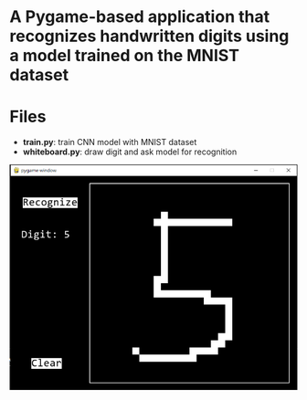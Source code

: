 # A Pygame-based application that recognizes handwritten digits using a model trained on the MNIST dataset

# Files
- **train.py**: train CNN model with MNIST dataset
- **whiteboard.py**: draw digit and ask model for recognition

![demo.png](demo.png)